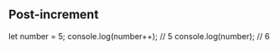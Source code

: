 Post-increment
--------------
let number = 5;
console.log(number++); // 5
console.log(number); // 6 
